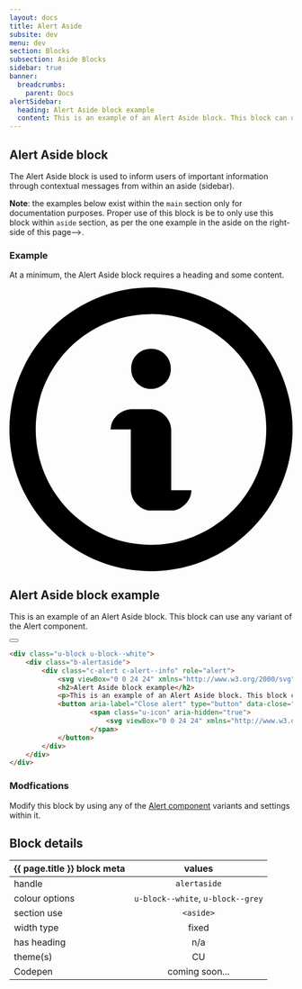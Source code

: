 ```yaml
---
layout: docs
title: Alert Aside
subsite: dev
menu: dev
section: Blocks
subsection: Aside Blocks
sidebar: true
banner:
  breadcrumbs:
    parent: Docs
alertSidebar:
  heading: Alert Aside block example
  content: This is an example of an Alert Aside block. This block can use any variant of the Alert component.
---
```

## Alert Aside block

The Alert Aside block is used to inform users of important information through contextual messages from within an aside (sidebar). 

<p class="u-hide-s">
<strong>Note</strong>: the examples below exist within the <code>main</code> section only for documentation purposes. Proper use of this block is be to only use this block within <code>aside</code> section, as per the one example in the aside on the right-side of this page-->.
</p>

### Example

At a minimum, the Alert Aside block requires a heading and some content. 

<div class="u-block u-block--white">
    <div class="b-alertaside">
        <div class="c-alert c-alert--info" role="alert">
            <svg viewBox="0 0 24 24" xmlns="http://www.w3.org/2000/svg"><path d="M10.8 8.074a1.615 1.615 0 0 1-.48-1.2c0-.48.154-.891.48-1.2.326-.308.72-.48 1.2-.48s.891.155 1.2.48c.309.326.48.72.48 1.2s-.154.892-.48 1.2a1.714 1.714 0 0 1-1.2.515c-.48 0-.891-.189-1.2-.515zm2.914 3.943a1.866 1.866 0 0 0-.531-1.183c-.343-.325-.72-.514-1.183-.531h-1.714c-.463.034-.823.223-1.183.531a1.748 1.748 0 0 0-.532 1.183h1.715v5.143c.034.463.188.857.531 1.183.343.343.72.531 1.183.531h1.714c.463 0 .823-.188 1.183-.531.343-.326.514-.72.532-1.183h-1.715V12v.017zM12 2.263c-5.383 0-9.771 4.354-9.771 9.737S6.617 21.771 12 21.771c5.383 0 9.771-4.371 9.771-9.771S17.383 2.246 12 2.246v.017zM12 0c6.617 0 12 5.383 12 12s-5.383 12-12 12S0 18.651 0 12 5.383 0 12 0z"></path></svg>
            <h2>Alert Aside block example</h2>
            <p>This is an example of an Alert Aside block. This block can use any variant of the Alert component.</p>
            <button aria-label="Close alert" type="button" data-close="">
                    <span class="u-icon" aria-hidden="true">
                        <svg viewBox="0 0 24 24" xmlns="http://www.w3.org/2000/svg"><title id="title" lang="en">Close alert panel</title><path d="M15.396 12L24 20.604 20.604 24 12 15.396 3.396 24 0 20.604 8.604 12 0 3.396 3.396 0 12 8.604 20.604 0 24 3.396z"></path></svg>
                    </span>
            </button>
        </div>
    </div>
</div>

```html
<div class="u-block u-block--white">
    <div class="b-alertaside">
        <div class="c-alert c-alert--info" role="alert">
            <svg viewBox="0 0 24 24" xmlns="http://www.w3.org/2000/svg"><path d="M10.8 8.074a1.615 1.615 0 0 1-.48-1.2c0-.48.154-.891.48-1.2.326-.308.72-.48 1.2-.48s.891.155 1.2.48c.309.326.48.72.48 1.2s-.154.892-.48 1.2a1.714 1.714 0 0 1-1.2.515c-.48 0-.891-.189-1.2-.515zm2.914 3.943a1.866 1.866 0 0 0-.531-1.183c-.343-.325-.72-.514-1.183-.531h-1.714c-.463.034-.823.223-1.183.531a1.748 1.748 0 0 0-.532 1.183h1.715v5.143c.034.463.188.857.531 1.183.343.343.72.531 1.183.531h1.714c.463 0 .823-.188 1.183-.531.343-.326.514-.72.532-1.183h-1.715V12v.017zM12 2.263c-5.383 0-9.771 4.354-9.771 9.737S6.617 21.771 12 21.771c5.383 0 9.771-4.371 9.771-9.771S17.383 2.246 12 2.246v.017zM12 0c6.617 0 12 5.383 12 12s-5.383 12-12 12S0 18.651 0 12 5.383 0 12 0z"></path></svg>
            <h2>Alert Aside block example</h2>
            <p>This is an example of an Alert Aside block. This block can use any variant of the Alert component.</p>
            <button aria-label="Close alert" type="button" data-close="">
                    <span class="u-icon" aria-hidden="true">
                        <svg viewBox="0 0 24 24" xmlns="http://www.w3.org/2000/svg"><title id="title" lang="en">Close alert panel</title><path d="M15.396 12L24 20.604 20.604 24 12 15.396 3.396 24 0 20.604 8.604 12 0 3.396 3.396 0 12 8.604 20.604 0 24 3.396z"></path></svg>
                    </span>
            </button>
        </div>
    </div>
</div>
```

### Modfications

Modify this block by using any of the [Alert component]({{site.url}}/dev/components/alerts/alert/) variants and settings within it.

## Block details

| {{ page.title }}  block meta   |  values
| --------------| :-------------------------------------:
| handle              | `alertaside` 
| colour options      | `u-block--white`, `u-block--grey` 
| section use         | `<aside>`                  
| width type          | fixed                          
| has heading         | n/a
| theme(s)            | CU
| Codepen             | coming soon...
